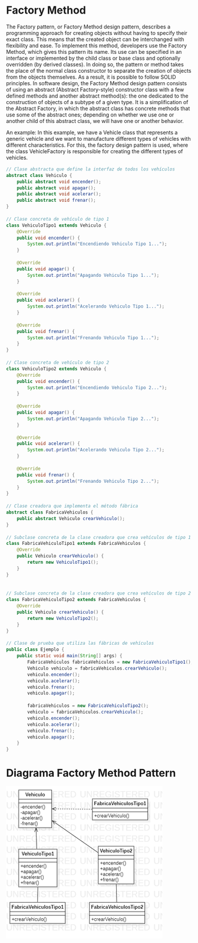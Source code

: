 # Factory Method 

The Factory pattern, or Factory Method design pattern, describes a programming approach for creating objects without having to specify their exact class. This means that the created object can be interchanged with flexibility and ease. To implement this method, developers use the Factory Method, which gives this pattern its name. Its use can be specified in an interface or implemented by the child class or base class and optionally overridden (by derived classes). In doing so, the pattern or method takes the place of the normal class constructor to separate the creation of objects from the objects themselves. As a result, it is possible to follow SOLID principles.
In software design, the Factory Method design pattern consists of using an abstract (Abstract Factory-style) constructor class with a few defined methods and another abstract method(s): the one dedicated to the construction of objects of a subtype of a given type. It is a simplification of the Abstract Factory, in which the abstract class has concrete methods that use some of the abstract ones; depending on whether we use one or another child of this abstract class, we will have one or another behavior.

An example:
In this example, we have a Vehicle class that represents a generic vehicle and we want to manufacture different types of vehicles with different characteristics. For this, the factory design pattern is used, where the class VehicleFactory is responsible for creating the different types of vehicles.

```java
// Clase abstracta que define la interfaz de todos los vehículos
abstract class Vehiculo {
    public abstract void encender();
    public abstract void apagar();
    public abstract void acelerar();
    public abstract void frenar();
}

// Clase concreta de vehículo de tipo 1
class VehiculoTipo1 extends Vehiculo {
    @Override
    public void encender() {
        System.out.println("Encendiendo Vehiculo Tipo 1...");
    }

    @Override
    public void apagar() {
        System.out.println("Apagando Vehiculo Tipo 1...");
    }

    @Override
    public void acelerar() {
        System.out.println("Acelerando Vehiculo Tipo 1...");
    }

    @Override
    public void frenar() {
        System.out.println("Frenando Vehiculo Tipo 1...");
    }
}

// Clase concreta de vehículo de tipo 2
class VehiculoTipo2 extends Vehiculo {
    @Override
    public void encender() {
        System.out.println("Encendiendo Vehiculo Tipo 2...");
    }

    @Override
    public void apagar() {
        System.out.println("Apagando Vehiculo Tipo 2...");
    }

    @Override
    public void acelerar() {
        System.out.println("Acelerando Vehiculo Tipo 2...");
    }

    @Override
    public void frenar() {
        System.out.println("Frenando Vehiculo Tipo 2...");
    }
}

// Clase creadora que implementa el método fábrica
abstract class FabricaVehiculos {
    public abstract Vehiculo crearVehiculo();
}

// Subclase concreta de la clase creadora que crea vehículos de tipo 1
class FabricaVehiculoTipo1 extends FabricaVehiculos {
    @Override
    public Vehiculo crearVehiculo() {
        return new VehiculoTipo1();
    }
}


// Subclase concreta de la clase creadora que crea vehículos de tipo 2
class FabricaVehiculoTipo2 extends FabricaVehiculos {
    @Override
    public Vehiculo crearVehiculo() {
        return new VehiculoTipo2();
    }
}

// Clase de prueba que utiliza las fábricas de vehículos
public class Ejemplo {
    public static void main(String[] args) {
        FabricaVehiculos fabricaVehiculos = new FabricaVehiculoTipo1();
        Vehiculo vehiculo = fabricaVehiculos.crearVehiculo();
        vehiculo.encender();
        vehiculo.acelerar();
        vehiculo.frenar();
        vehiculo.apagar();

        fabricaVehiculos = new FabricaVehiculoTipo2();
        vehiculo = fabricaVehiculos.crearVehiculo();
        vehiculo.encender();
        vehiculo.acelerar();
        vehiculo.frenar();
        vehiculo.apagar();
    }
}

```


# Diagrama Factory Method Pattern

![Diagrama Factory Method Pattern](DiagramaFactoryMethodPattern.png)